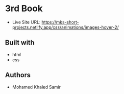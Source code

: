 # 3rd Book

- Live Site URL: https://mks-short-projects.netlify.app/css/animations/images-hover-2/

## Built with

- html
- css

## Authors

- Mohamed Khaled Samir
